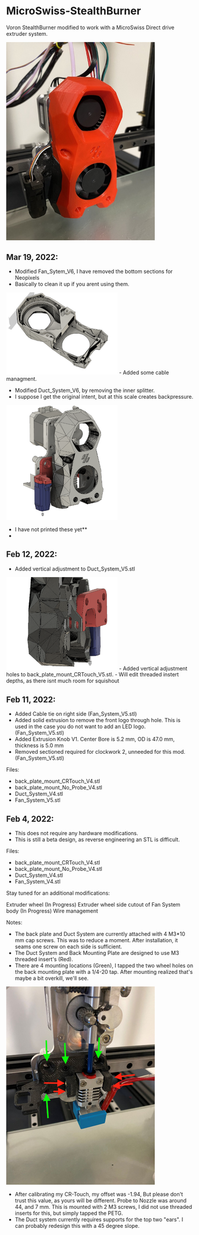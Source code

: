 # MicroSwiss-StealthBurner
Voron StealthBurner modified to work with a MicroSwiss Direct drive extruder system.   

<img src="Misc/img/stealthburnerred.jpg" width="400" />

## Mar 19, 2022: 
- Modified Fan_Sytem_V6, I have removed the bottom sections for Neopixels
- Basically to clean it up if you arent using them.
<img src="Misc/img/v6mods.png" width="300" />
- Added some cable managment.

- Modified Duct_System_V6, by removing the inner splitter.
- I suppose I get the original intent, but at this scale creates backpressure.  
<img src="Misc/img/v6over.png" width="300" />

- I have not printed these yet**
- 
## Feb 12, 2022: 
- Added vertical adjustment to Duct_System_V5.stl
<img src="Misc/img/slots2.png" width="300" />
- Added vertical adjustment holes to back_plate_mount_CRTouch_V5.stl.
- Will edit threaded instert depths, as there isnt much room for squishout 

## Feb 11, 2022: 
- Added Cable tie on right side (Fan_System_V5.stl)
- Added solid extrusion to remove the front logo through hole. This is used in the case you do not want to add an LED logo. (Fan_System_V5.stl)
- Added Extrusion Knob V1. Center Bore is 5.2 mm, OD is 47.0 mm, thickness is 5.0 mm
- Removed sectioned required for clockwork 2, unneeded for this mod. (Fan_System_V5.stl)

Files:
- back_plate_mount_CRTouch_V4.stl
- back_plate_mount_No_Probe_V4.stl
- Duct_System_V4.stl
- Fan_System_V5.stl


## Feb 4, 2022:
- This does not require any hardware modifications.
- This is still a beta design, as reverse engineering an STL is difficult.

Files:
- back_plate_mount_CRTouch_V4.stl
- back_plate_mount_No_Probe_V4.stl
- Duct_System_V4.stl
- Fan_System_V4.stl


Stay tuned for an additional modifications:

Extruder wheel (In Progress)
Extruder wheel side cutout of Fan System body (In Progress)
Wire management

Notes:
- The back plate and Duct System are currently attached with 4 M3*10 mm cap screws. This was to reduce a moment. After installation, it seams one screw on each side is sufficient.
- The Duct System and Back Mounting Plate are designed to use M3 threaded insert's (Red).
- There are 4 mounting locations (Green), I tapped the two wheel holes on the back mounting plate with a 1/4-20 tap. After mounting realized that's maybe a bit overkill, we'll see.

<img src="Misc/img/backplatelow.jpg" width="400" />
     
- After calibrating my CR-Touch, my offset was -1.94, But please don't trust this value, as yours will be different. Probe to Nozzle was around 44, and 7 mm. This is mounted with 2 M3 screws, I did not use threaded inserts for this, but simply tapped the PETG.
- The Duct system currently requires supports for the top two "ears". I can probably redesign this with a 45 degree slope.

